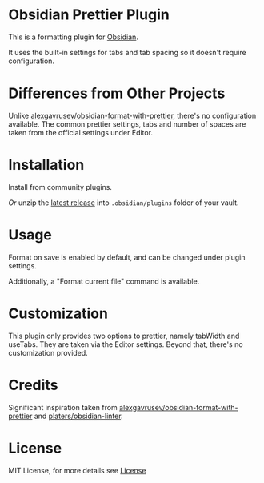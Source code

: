 # Obsidian Prettier Plugin

This is a formatting plugin for [Obsidian](https://obsidian.md).

It uses the built-in settings for tabs and tab spacing so it doesn't require configuration.

# Differences from Other Projects

Unlike [alexgavrusev/obsidian-format-with-prettier](https://github.com/alexgavrusev/obsidian-format-with-prettier), there's no configuration available. The common prettier settings, tabs and number of spaces are taken from the official settings under Editor.

# Installation

Install from community plugins.

_Or_ unzip the [latest release](https://github.com/dylanarmstrong/obsidian-prettier-plugin/releases/latest) into `.obsidian/plugins` folder of your vault.

# Usage

Format on save is enabled by default, and can be changed under plugin settings.

Additionally, a "Format current file" command is available.

# Customization

This plugin only provides two options to prettier, namely tabWidth and useTabs. They are taken via the Editor settings. Beyond that, there's no customization provided.

# Credits

Significant inspiration taken from [alexgavrusev/obsidian-format-with-prettier](https://github.com/alexgavrusev/obsidian-format-with-prettier) and [platers/obsidian-linter](https://github.com/platers/obsidian-linter).

# License

MIT License, for more details see [License](./LICENSE)

